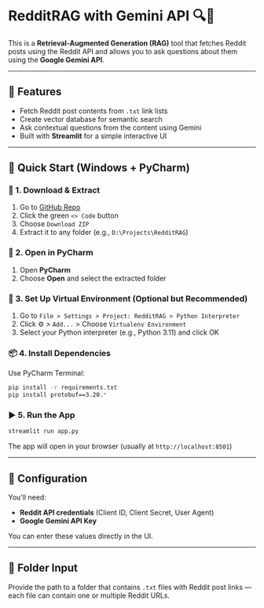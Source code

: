 
# RedditRAG with Gemini API 🔍🤖

This is a **Retrieval-Augmented Generation (RAG)** tool that fetches Reddit posts using the Reddit API and allows you to ask questions about them using the **Google Gemini API**.

---

## 📁 Features

- Fetch Reddit post contents from `.txt` link lists
- Create vector database for semantic search
- Ask contextual questions from the content using Gemini
- Built with **Streamlit** for a simple interactive UI

---

## 🚀 Quick Start (Windows + PyCharm)

### 🔽 1. Download & Extract

1. Go to [GitHub Repo](https://github.com/KasunThushara/RedditRAG)
2. Click the green `<> Code` button
3. Choose `Download ZIP`
4. Extract it to any folder (e.g., `D:\Projects\RedditRAG`)

### 🧠 2. Open in PyCharm

1. Open **PyCharm**
2. Choose **Open** and select the extracted folder

### 🐍 3. Set Up Virtual Environment (Optional but Recommended)

1. Go to `File > Settings > Project: RedditRAG > Python Interpreter`
2. Click ⚙ > `Add...` > Choose `Virtualenv Environment`
3. Select your Python interpreter (e.g., Python 3.11) and click OK

### 📦 4. Install Dependencies

Use PyCharm Terminal:

```bash
pip install -r requirements.txt
pip install protobuf==3.20.*
````

### ▶ 5. Run the App

```bash
streamlit run app.py
```

The app will open in your browser (usually at `http://localhost:8501`)

---

## 🔑 Configuration

You'll need:

* **Reddit API credentials** (Client ID, Client Secret, User Agent)
* **Google Gemini API Key**

You can enter these values directly in the UI.

---

## 📂 Folder Input

Provide the path to a folder that contains `.txt` files with Reddit post links — each file can contain one or multiple Reddit URLs.

